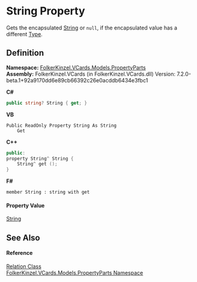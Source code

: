 # String Property


Gets the encapsulated <a href="https://learn.microsoft.com/dotnet/api/system.string" target="_blank" rel="noopener noreferrer">String</a> or `null`, if the encapsulated value has a different <a href="https://learn.microsoft.com/dotnet/api/system.type" target="_blank" rel="noopener noreferrer">Type</a>.



## Definition
**Namespace:** <a href="dbd283d2-4531-056c-7d94-281acad42316.md">FolkerKinzel.VCards.Models.PropertyParts</a>  
**Assembly:** FolkerKinzel.VCards (in FolkerKinzel.VCards.dll) Version: 7.2.0-beta.1+92a9170dd6e89cb66392c26e0acddb6434e3fbc1

**C#**
``` C#
public string? String { get; }
```
**VB**
``` VB
Public ReadOnly Property String As String
	Get
```
**C++**
``` C++
public:
property String^ String {
	String^ get ();
}
```
**F#**
``` F#
member String : string with get
```



#### Property Value
<a href="https://learn.microsoft.com/dotnet/api/system.string" target="_blank" rel="noopener noreferrer">String</a>

## See Also


#### Reference
<a href="a60c8136-a25c-4a75-f501-0a4ae09c4da1.md">Relation Class</a>  
<a href="dbd283d2-4531-056c-7d94-281acad42316.md">FolkerKinzel.VCards.Models.PropertyParts Namespace</a>  
